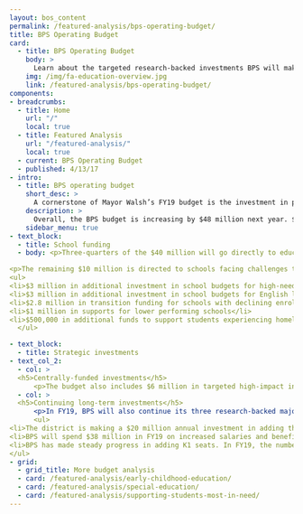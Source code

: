 ```yaml
---
layout: bos_content
permalink: /featured-analysis/bps-operating-budget/
title: BPS Operating Budget
card:
  - title: BPS Operating Budget
    body: >
      Learn about the targeted research-backed investments BPS will make in FY18.
    img: /img/fa-education-overview.jpg
    link: /featured-analysis/bps-operating-budget/
components:
- breadcrumbs:
  - title: Home
    url: "/"
    local: true
  - title: Featured Analysis
    url: "/featured-analysis/"
    local: true
  - current: BPS Operating Budget
  - published: 4/13/17
- intro:
  - title: BPS operating budget
    short_desc: >
      A cornerstone of Mayor Walsh’s FY19 budget is the investment in public education. Since taking office, Mayor Walsh has increased spending by $170 million, and results are showing. Graduation rates are at a historic high and Boston Public Schools has more high performing schools than ever before.
    description: >
      Overall, the BPS budget is increasing by $48 million next year. $40 million of that funding will go directly to schools where principals, teachers, and staff can respond to the needs of their students. This is almost a 6% increase in funding directed to schools. Despite flat enrollment district-wide, the vast majority of schools will see increases in their budgets.
    sidebar_menu: true    
- text_block:
  - title: School funding
  - body: <p>Three-quarters of the $40 million will go directly to educators to ensure Boston attracts and retains the best talent nationwide. This funding will improve student performance and better prepare students for success.</p>

<p>The remaining $10 million is directed to schools facing challenges that need additional supports, including:</p>
<ul>
<li>$3 million in additional investment in school budgets for high-needs students through the Opportunity Index, an innovative tool allowing BPS to allocate resources more equitably.</li>
<li>$3 million in additional investment in school budgets for English language learners (ELL)</li>
<li>$2.8 million in transition funding for schools with declining enrollments</li>
<li>$1 million in supports for lower performing schools</li>
<li>$500,000 in additional funds to support students experiencing homelessness</li>
  </ul>

- text_block:
  - title: Strategic investments
- text_col_2:
  - col: >
  <h5>Centrally-funded investments</h5>
      <p>The budget also includes $6 million in targeted high-impact investments to support physical and mental health and close opportunity and achievement gaps. These include adding 20 new social emotional wellness professionals, expanding Excellence for All to the 6th grade, and expanding Becoming a Man, a program that serves young men of color by providing school-based group counseling and mentoring services.</p>
  - col: >
  <h5>Continuing long-term investments</h5>
      <p>In FY19, BPS will also continue its three research-backed major investments: extended learning time for students, high-quality teachers, and early childhood education.</p>
      <ul>
<li>The district is making a $20 million annual investment in adding the equivalent of 20 days of instruction to the school day for almost 60 elementary schools.</li>
<li>BPS will spend $38 million in FY19 on increased salaries and benefits for educators, making them among the highest paid in the country.</li>
<li>BPS has made steady progress in adding K1 seats. In FY19, the number of K1 seats 976 higher since Mayor Walsh took office.</li>
</ul>
- grid:
  - grid_title: More budget analysis
  - card: /featured-analysis/early-childhood-education/
  - card: /featured-analysis/special-education/
  - card: /featured-analysis/supporting-students-most-in-need/
---
```


